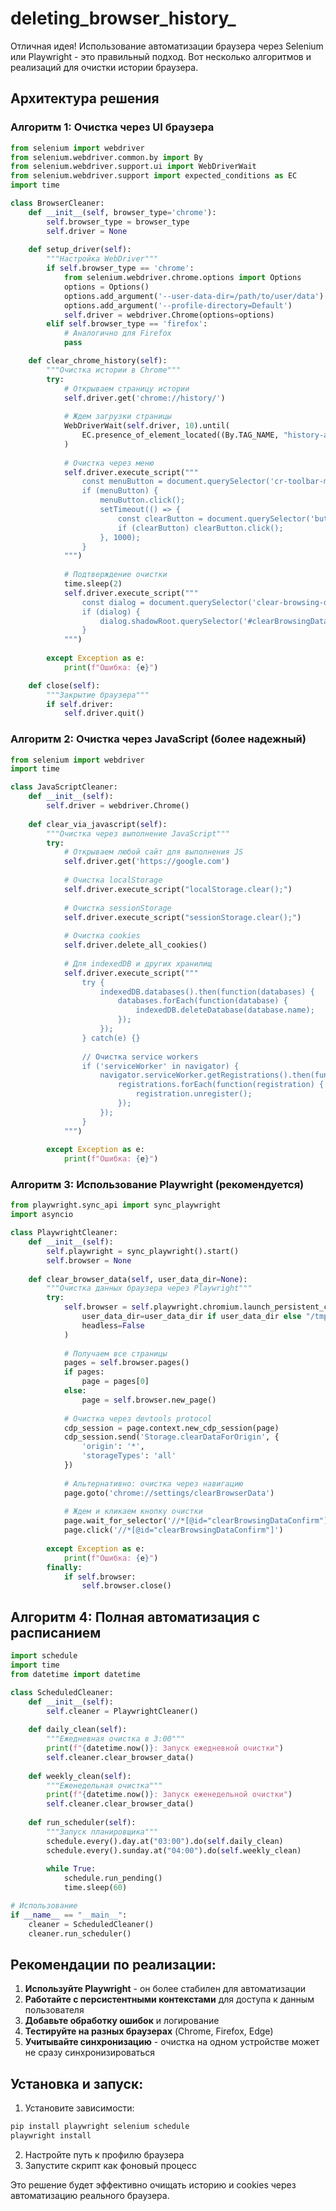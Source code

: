 # deleting_browser_history_

Отличная идея! Использование автоматизации браузера через Selenium или Playwright - это правильный подход. Вот несколько алгоритмов и реализаций для очистки истории браузера.

## Архитектура решения

### Алгоритм 1: Очистка через UI браузера
```python
from selenium import webdriver
from selenium.webdriver.common.by import By
from selenium.webdriver.support.ui import WebDriverWait
from selenium.webdriver.support import expected_conditions as EC
import time

class BrowserCleaner:
    def __init__(self, browser_type='chrome'):
        self.browser_type = browser_type
        self.driver = None
        
    def setup_driver(self):
        """Настройка WebDriver"""
        if self.browser_type == 'chrome':
            from selenium.webdriver.chrome.options import Options
            options = Options()
            options.add_argument('--user-data-dir=/path/to/user/data')
            options.add_argument('--profile-directory=Default')
            self.driver = webdriver.Chrome(options=options)
        elif self.browser_type == 'firefox':
            # Аналогично для Firefox
            pass

    def clear_chrome_history(self):
        """Очистка истории в Chrome"""
        try:
            # Открываем страницу истории
            self.driver.get('chrome://history/')
            
            # Ждем загрузки страницы
            WebDriverWait(self.driver, 10).until(
                EC.presence_of_element_located((By.TAG_NAME, "history-app"))
            )
            
            # Очистка через меню
            self.driver.execute_script("""
                const menuButton = document.querySelector('cr-toolbar-menu-button');
                if (menuButton) {
                    menuButton.click();
                    setTimeout(() => {
                        const clearButton = document.querySelector('button#clear-browsing-data');
                        if (clearButton) clearButton.click();
                    }, 1000);
                }
            """)
            
            # Подтверждение очистки
            time.sleep(2)
            self.driver.execute_script("""
                const dialog = document.querySelector('clear-browsing-data-dialog');
                if (dialog) {
                    dialog.shadowRoot.querySelector('#clearBrowsingDataConfirm').click();
                }
            """)
            
        except Exception as e:
            print(f"Ошибка: {e}")

    def close(self):
        """Закрытие браузера"""
        if self.driver:
            self.driver.quit()
```

### Алгоритм 2: Очистка через JavaScript (более надежный)
```python
from selenium import webdriver
import time

class JavaScriptCleaner:
    def __init__(self):
        self.driver = webdriver.Chrome()
    
    def clear_via_javascript(self):
        """Очистка через выполнение JavaScript"""
        try:
            # Открываем любой сайт для выполнения JS
            self.driver.get('https://google.com')
            
            # Очистка localStorage
            self.driver.execute_script("localStorage.clear();")
            
            # Очистка sessionStorage
            self.driver.execute_script("sessionStorage.clear();")
            
            # Очистка cookies
            self.driver.delete_all_cookies()
            
            # Для indexedDB и других хранилищ
            self.driver.execute_script("""
                try {
                    indexedDB.databases().then(function(databases) {
                        databases.forEach(function(database) {
                            indexedDB.deleteDatabase(database.name);
                        });
                    });
                } catch(e) {}
                
                // Очистка service workers
                if ('serviceWorker' in navigator) {
                    navigator.serviceWorker.getRegistrations().then(function(registrations) {
                        registrations.forEach(function(registration) {
                            registration.unregister();
                        });
                    });
                }
            """)
            
        except Exception as e:
            print(f"Ошибка: {e}")
```

### Алгоритм 3: Использование Playwright (рекомендуется)
```python
from playwright.sync_api import sync_playwright
import asyncio

class PlaywrightCleaner:
    def __init__(self):
        self.playwright = sync_playwright().start()
        self.browser = None
        
    def clear_browser_data(self, user_data_dir=None):
        """Очистка данных браузера через Playwright"""
        try:
            self.browser = self.playwright.chromium.launch_persistent_context(
                user_data_dir=user_data_dir if user_data_dir else "/tmp/chrome-profile",
                headless=False
            )
            
            # Получаем все страницы
            pages = self.browser.pages()
            if pages:
                page = pages[0]
            else:
                page = self.browser.new_page()
            
            # Очистка через devtools protocol
            cdp_session = page.context.new_cdp_session(page)
            cdp_session.send('Storage.clearDataForOrigin', {
                'origin': '*',
                'storageTypes': 'all'
            })
            
            # Альтернативно: очистка через навигацию
            page.goto('chrome://settings/clearBrowserData')
            
            # Ждем и кликаем кнопку очистки
            page.wait_for_selector('//*[@id="clearBrowsingDataConfirm"]')
            page.click('//*[@id="clearBrowsingDataConfirm"]')
            
        except Exception as e:
            print(f"Ошибка: {e}")
        finally:
            if self.browser:
                self.browser.close()
```

## Алгоритм 4: Полная автоматизация с расписанием
```python
import schedule
import time
from datetime import datetime

class ScheduledCleaner:
    def __init__(self):
        self.cleaner = PlaywrightCleaner()
        
    def daily_clean(self):
        """Ежедневная очистка в 3:00"""
        print(f"{datetime.now()}: Запуск ежедневной очистки")
        self.cleaner.clear_browser_data()
        
    def weekly_clean(self):
        """Еженедельная очистка"""
        print(f"{datetime.now()}: Запуск еженедельной очистки")
        self.cleaner.clear_browser_data()
        
    def run_scheduler(self):
        """Запуск планировщика"""
        schedule.every().day.at("03:00").do(self.daily_clean)
        schedule.every().sunday.at("04:00").do(self.weekly_clean)
        
        while True:
            schedule.run_pending()
            time.sleep(60)

# Использование
if __name__ == "__main__":
    cleaner = ScheduledCleaner()
    cleaner.run_scheduler()
```

## Рекомендации по реализации:

1. **Используйте Playwright** - он более стабилен для автоматизации
2. **Работайте с персистентными контекстами** для доступа к данным пользователя
3. **Добавьте обработку ошибок** и логирование
4. **Тестируйте на разных браузерах** (Chrome, Firefox, Edge)
5. **Учитывайте синхронизацию** - очистка на одном устройстве может не сразу синхронизироваться

## Установка и запуск:

1. Установите зависимости:
```bash
pip install playwright selenium schedule
playwright install
```

2. Настройте путь к профилю браузера
3. Запустите скрипт как фоновый процесс

Это решение будет эффективно очищать историю и cookies через автоматизацию реального браузера.
